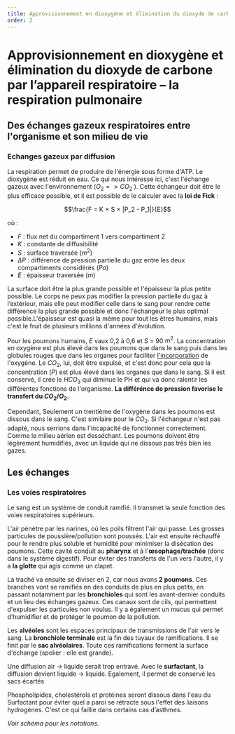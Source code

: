 ```yaml
---
title: Approvisionnement en dioxygène et élimination du dioxyde de carbone par l’appareil respiratoire – larespiration pulmonaire
order: 2
---
```


# Approvisionnement en dioxygène et élimination du dioxyde de carbone par l’appareil respiratoire – la respiration pulmonaire

## Des échanges gazeux respiratoires entre l'organisme et son milieu de vie

### Echanges gazeux par diffusion

La respiration permet de produire de l'énergie sous forme d'ATP. Le dioxygène est réduit en eau. Ce qui nous intéresse ici, c'est l'échange gazeux avec l'environnement ($O_2 => CO_2$ ). Cette échangeur doit être le plus efficace possible, et il est possible de le calculer avec la **loi de Fick** :

$$\frac{F = K × S × |P_2 - P_1|}{E}$$

où :
- $F$ : flux net du compartiment 1 vers compartiment 2
- $K$ : constante de diffusibilité
- $S$ : surface traversée ($m^2$)
- $\Delta P$ : différence de pression partielle du gaz entre les deux compartiments considérés ($Pa$)
- $E$ : épaisseur traversée ($m$)

La surface doit être la plus grande possible et l'épaisseur la plus petite possible. Le corps ne peux pas modifier la pression partielle du gaz à l’extérieur, mais elle peut modifier celle dans le sang pour rendre cette différence la plus grande possible et donc l'échangeur le plus optimal possible.L'épaisseur est quasi la même pour tout les êtres humains, mais c'est le fruit de plusieurs millions d'années d'évolution.

Pour les poumons humains, $E$ vaux 0,2 à 0,6 et $S$ = 90 $m^2$. La concentration en oxygène est plus élevé dans les poumons que dans le sang puis dans les globules rouges que dans les organes pour faciliter <u style="">l'incorporation</u> de l'oxygène. Le $CO_2$, lui, doit être expulsé, et c'est donc pour cela que la concentration ($P$) est plus élevé dans les organes que dans le sang. Si il est conservé, il crée le $HCO_3$ qui diminue le PH et qui va donc ralentir les différentes fonctions de l'organisme. **La différénce de pression favorise le transfert du $CO_2 / O_2$.**

Cependant, Seulement un trentième de l'oxygène dans les poumons est dissous dans le sang. C'est similaire pour le $CO_2$. Si l'échangeur n'est pas adapté, nous serrions dans l'incapacité de fonctionner correctement. Comme le milieu aérien est desséchant. Les poumons doivent être légèrement humidifiés, avec un liquide qui ne dissous pas très bien les gazes.

## Les échanges 

### Les voies respiratoires

Le sang est un système de conduit ramifié. Il transmet la seule fonction des voies respiratoires supérieurs. 

L'air pénètre par les narines, où les poils filtrent l'air qui passe. Les grosses particules de poussière/pollution sont poussés. L'air est ensuite réchauffé pour le rendre plus soluble et humidité pour minimiser la disécation des poumons. Cette cavité conduit au **pharynx** et à l'**œsophage/trachée** (donc dans le système digestif). Pour éviter des transferts de l'un vers l'autre, il y a **la glotte** qui agis comme un clapet.  

La traché va ensuite se diviser en 2, car nous avons **2 poumons**. Ces branches vont se ramifiés en des conduits de plus en plus petits, en passant notamment par les **bronchioles** qui sont les avant-dernier conduits et un lieu des échanges gazeux. Ces canaux sont de cils, qui permettent d'expulser les particules non voulus. Il y a également un mucus qui permet d’humidifier et de protéger le poumon de la  pollution. 

Les **alvéoles** sont les espaces principaux de transmissions de l'air vers le sang. 
La **bronchiole terminale** est la fin des tuyaux de ramifications. Il se finit par le **sac alvéolaires**. Toute ces ramifications forment la surface d'échange (spolier : elle est grande).  

Une diffusion air -> liquide serait trop entravé. Avec le **surfactant**, la diffusion devient liquide -> liquide. Egalement, il permet de conservé les sacs écartés

Phospholipides, cholestérols et protéines seront dissous dans l'eau du Surfactant pour éviter quel a paroi se rétracte sous l'effet des liaisons hydrogènes. C'est ce qui faillie dans certains cas d’asthmes. 

*Voir schéma pour les notations.*
